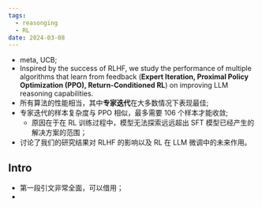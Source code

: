 ```yaml
---
tags:
  - reasonging
  - RL
date: 2024-03-08
---
```

- meta, UCB;
- Inspired by the success of RLHF, we study the performance of multiple algorithms that learn from feedback (**Expert Iteration, Proximal Policy Optimization (PPO), Return-Conditioned RL**) on improving LLM reasoning capabilities. 
- 所有算法的性能相当，其中**专家迭代**在大多数情况下表现最佳;
- 专家迭代的样本复杂度与 PPO 相似，最多需要 106 个样本才能收敛;
	- 原因在于在 RL 训练过程中，模型无法探索远远超出 SFT 模型已经产生的解决方案的范围；
- 讨论了我们的研究结果对 RLHF 的影响以及 RL 在 LLM 微调中的未来作用。

## Intro
- 第一段引文非常全面，可以借用；
- 